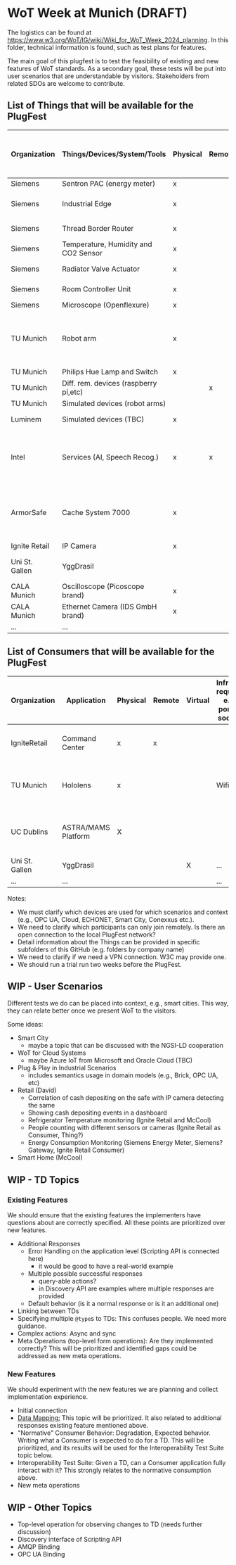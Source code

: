 # WoT Week at Munich (DRAFT)

The logistics can be found at https://www.w3.org/WoT/IG/wiki/Wiki_for_WoT_Week_2024_planning.
In this folder, technical information is found, such as test plans for features.

The main goal of this plugfest is to test the feasibility of existing and new features of WoT standards.
As a secondary goal, these tests will be put into user scenarios that are understandable by visitors.
Stakeholders from related SDOs are welcome to contribute.

## List of Things that will be available for the PlugFest

| Organization | Things/Devices/System/Tools                   | Physical | Remote | Virtual | Infrastructure requirements, e.g., open ports, power sockets, Wifi | Comments                                            |Contact|
|--------------|-----------------------------------------------|----------|--------|---------|--------------------------------------------------------------------|-----------------------------------------------------|-------|
| Siemens      | Sentron PAC (energy meter)                    |  x       |        |         | LAN                                                                | Modbus                                              |   tbc |
| Siemens      | Industrial Edge                               |  x       |        |         | LAN, connection to the Internet                                    | OPC UA, HTTP                                        |   tbc |
| Siemens      | Thread Border Router                          |  x       |        |         |                                                                    | KNX IoT supported                                   | @mkovatsc |
| Siemens      | Temperature, Humidity and CO2 Sensor          |  x       |        |         |                                                                    | KNX IoT supported                                   | @mkovatsc | 
| Siemens      | Radiator Valve Actuator                       |  x       |        |         |                                                                    | KNX IoT supported                                   | @mkovatsc |
| Siemens      | Room Controller Unit                          |  x       |        |         |                                                                    | KNX IoT supported                                   | @mkovatsc |
| Siemens      | Microscope (Openflexure)                      |  x       |        |         | LAN                                                                |                                                     |   @egekorkan |
| TU Munich    | Robot arm                                     |  x       |        |         | 2m high, 4m width; LAN/Wifi (no Internet); should be protected     |                                                     |   @FadySalama |
| TU Munich    | Philips Hue Lamp and Switch                   |  x       |        |         | LAN                                                                |                                                     |   @FadySalama |
| TU Munich    | Diff. rem. devices (raspberry pi,etc)         |          | x      |         | Internet                                                           |                                                     |   @FadySalama |
| TU Munich    | Simulated devices (robot arms)                |          |        | x       | LAN/Wifi                                                           |                                                     |   @FadySalama |
| Luminem      | Simulated devices (TBC)                       |  x       |        | x       | Laptop to run them locally                                         |                                                     |   @lu-zero |
| Intel        | Services (AI, Speech Recog.)                  |  x       | x      | x       |                                                                    | Some services can be run locally by someone else    |   @mmccool |
| ArmorSafe    | Cache System 7000                             |  x       |        |         |                                                                    | Each time someone deposits cash, it emits an event  |   Michael Robins and Denis Ioan |
| Ignite Retail| IP Camera                                     |  x       |        |         |                                                                    |                                                     |   Josh Thomas |
| Uni St. Gallen |  YggDrasil                                  |          |        | x       | LAN                                                                | Working on participant's laptop                     | https://github.com/jeremylemee |
| CALA Munich  | Oscilloscope (Picoscope brand)                |  x       |        |         | LAN                                                                |                                                     |   @VigneshVSV |
| CALA Munich  | Ethernet Camera (IDS GmbH brand)              |  x       |        |         | LAN                                                                |                                                     |   @VigneshVSV |
| ...          |     ...                                       |          |        |         | ...                                                                |  ...                                                |   tbc |

## List of Consumers that will be available for the PlugFest

| Organization | Application                                   | Physical | Remote | Virtual | Infrastructure requirements, e.g., open ports, power sockets, Wifi | Comments                                            |Contact|
|--------------|-----------------------------------------------|----------|--------|---------|--------------------------------------------------------------------|-----------------------------------------------------|-------|
| IgniteRetail | Command Center                                | x        | x      |         |                                                                    | Can be deployed locally or cloud                    | Josh Thomas |
| TU Munich    | Hololens                                      |  x       |        |         | Wifi                                                               | no sec should be used; QR code to TD is needed      |   tbc |
| UC Dublins   | ASTRA/MAMS Platform                           |  X       |        |         |                                                                    |  Multi agent system platform (only software)        | https://github.com/RemCollier |
| Uni St. Gallen |  YggDrasil                                  |          |        |  X      | ...                                                                |  ...                                                | https://github.com/jeremylemee |
| ...          |     ...                                       |          |        |         | ...                                                                |  ...                                                |   tbc |

Notes: 

* We must clarify which devices are used for which scenarios and context (e.g., OPC UA, Cloud, ECHONET, Smart City, Conexxus etc.).
* We need to clarify which participants can only join remotely. Is there an open connection to the local PlugFest network?
* Detail information about the Things can be provided in specific subfolders of this GitHub (e.g. folders by company name)
* We need to clarify if we need a VPN connection. W3C may provide one.
* We should run a trial run two weeks before the PlugFest.

## WIP - User Scenarios

Different tests we do can be placed into context, e.g., smart cities. 
This way, they can relate better once we present WoT to the visitors.

Some ideas:

* Smart City
  * maybe a topic that can be discussed with the NGSI-LD cooperation
* WoT for Cloud Systems
  * maybe Azure IoT from Microsoft and Oracle Cloud (TBC)
* Plug & Play in Industrial Scenarios
  * includes semantics usage in domain models (e.g., Brick, OPC UA, etc)   
* Retail (David)
  * Correlation of cash depositing on the safe with IP camera detecting the same
  * Showing cash depositing events in a dashboard
  * Refrigerator Temperature monitoring (Ignite Retail and McCool)
  * People counting with different sensors or cameras (Ignite Retail as Consumer, Thing?)
  * Energy Consumption Monitoring (Siemens Energy Meter, Siemens? Gateway, Ignite Retail Consumer)
* Smart Home (McCool)

## WIP - TD Topics

### Existing Features

We should ensure that the existing features the implementers have questions about are correctly specified. All these points are prioritized over new features.

* Additional Responses
  * Error Handling on the application level (Scripting API is connected here)
    * it would be good to have a real-world example  
  * Multiple possible successful responses
    * query-able actions?
    * in Discovery API are examples where multiple responses are provided 
  * Default behavior (is it a normal response or is it an additional one)
* Linking between TDs
* Specifying multiple `@type`s to TDs: This confuses people. We need more guidance.
* Complex actions: Async and sync
* Meta Operations (top-level form operations): Are they implemented correctly? This will be prioritized and identified gaps could be addressed as new meta operations.

### New Features

We should experiment with the new features we are planning and collect implementation experience.
  
* Initial connection
* [Data Mapping:](https://github.com/w3c/wot/blob/main/planning/ThingDescription/td-next-work-items/usability-and-design.md#data-schema-mapping) This topic will be prioritized. It also related to additional responses existing feature mentioned above.
* "Normative" Consumer Behavior: Degradation, Expected behavior. Writing what a Consumer is expected to do for a TD. This will be prioritized, and its results will be used for the Interoperability Test Suite topic below.
* Interoperability Test Suite: Given a TD, can a Consumer application fully interact with it? This strongly relates to the normative consumption above.
* New meta operations

## WIP - Other Topics

* Top-level operation for observing changes to TD (needs further discussion)
* Discovery interface of Scripting API
* AMQP Binding
* OPC UA Binding 
